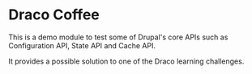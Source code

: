 # Draco Coffee

This is a demo module to test some of Drupal's core APIs such as
Configuration API, State API and Cache API.

It provides a possible solution to one of the Draco
learning challenges.
